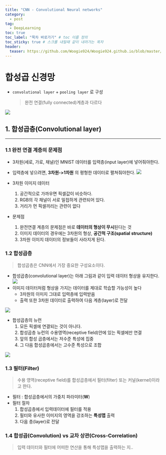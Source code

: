 ```yaml
---
title: "CNN - Convolutional Neural networks"
category:
  - post
tag:
  - DeepLearning
toc: true
toc_label: "목차 바로가기" # toc 이름 정의
toc_sticky: true # 스크롤 내릴때 같이 내려가는 목차
header:
  teaser: https://github.com/Woogie924/Woogie924.github.io/blob/master/assets/images/myLogo.png?raw=true
---
```


# 합성곱 신경망

- `convolutional layer` + `pooling layer` 로 구성
  > 완전 연결(fully connected)계층과 다르다

![](https://img1.daumcdn.net/thumb/R1280x0/?scode=mtistory2&fname=http%3A%2F%2Fcfile6.uf.tistory.com%2Fimage%2F996DCB355BC97DFF1C9B9A)

## 1. 합성곱층(Convolutional layer)

---

### 1.1 완전 연결 계층의 문제점

- 3차원(세로, 가로, 채널)인 MNIST 데이터를 입력층(input layer)에 넣어줘야한다.
- 입력층에 넣으려면, **3차원->1차원** 의 평형한 데이터로 펼쳐줘야한다.
  ![](https://img1.daumcdn.net/thumb/R1280x0/?scode=mtistory2&fname=http%3A%2F%2Fcfile3.uf.tistory.com%2Fimage%2F99A604375BC97E1422D519)

- 3차원 이미지 데이터
  1. 공간적으로 가까우면 픽셀값이 비슷하다.
  2. RGB의 각 채널이 서로 밀접하게 관련되어 있다.
  3. 거리가 먼 픽셀끼리는 관련이 없다
- 문제점
  1. 완전연결 계층의 문제점은 바로 **데이터의 형상이 무시**된다는 것
  2. 이미지 데이터의 경우에는 3차원의 형상, **공간적 구조(spatial structure)**
  3. 3차원 이미지 데이터의 정보들이 사라지게 된다.

### 1.2 합성곱층

> 합성곱층은 CNN에서 가장 중요한 구성요소이다.

- 합성곱층(convolutional layer)는 아래 그림과 같이 입력 데이터 형상을 유지한다.
  ![](https://img1.daumcdn.net/thumb/R1280x0/?scode=mtistory2&fname=http%3A%2F%2Fcfile23.uf.tistory.com%2Fimage%2F99EC7D355BC97E41046974)
- 이미지 데이터처럼 형상을 가지는 데이터를 제대로 학습할 가능성이 높다
  - 3차원의 이미지 그대로 입력층에 입력받음
  - 출력 또한 3차원 데이터로 출력하여 다음 계층(layer)로 전달

![](https://img1.daumcdn.net/thumb/R1280x0/?scode=mtistory2&fname=http%3A%2F%2Fcfile25.uf.tistory.com%2Fimage%2F9989933E5BC97E652B564A)

- 합성곱층의 뉴런
  1. 모든 픽셀에 연결되는 것이 아니다.
  2. 합성곱층 뉴런의 수용영역(receptive field)안에 있는 픽셀에만 연결
  3. 앞의 합성 곱층에서는 저수준 특성에 집중
  4. 그 다음 합성곱층에서는 고수준 특성으로 조합

![](https://img1.daumcdn.net/thumb/R1280x0/?scode=mtistory2&fname=http%3A%2F%2Fcfile5.uf.tistory.com%2Fimage%2F990A613B5BC97E7D1B7187)

### 1.3 필터(Filter)

> 수용 영역(receptive field)를 합성곱층에서 필터(filter) 또는 커널(kernel)이라고 한다.

- 필터 : 합성곱층에서의 가중치 파라미터(**W**)
- 필터 절차
  1. 합성곱층에서 입력데이터에 필터를 적용
  2. 필터와 유사한 이미지의 영역을 강조하는 **특성맵** 출력
  3. 다음 층(layer)로 전달

### 1.4 합성곱(Convolution) vs 교차 상관(Cross-Correlation)

> 입력 데이터와 필터에 어떠한 연산을 통해 특성맵을 출력하는 지..
